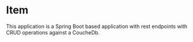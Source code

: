 # Item
This application is a Spring Boot based application with rest endpoints with CRUD operations against a CoucheDb.

